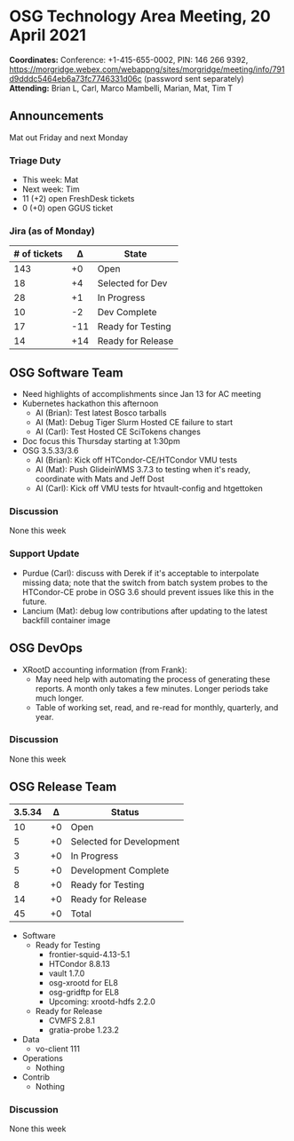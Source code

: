 # OSG Technology Area Meeting, 20 April 2021

**Coordinates:** Conference: +1-415-655-0002, PIN: 146 266 9392, <https://morgridge.webex.com/webappng/sites/morgridge/meeting/info/791d9dddc5464eb6a73fc7746331d06c> (password sent separately)  
**Attending:**   Brian L, Carl, Marco Mambelli, Marian, Mat, Tim T


## Announcements

Mat out Friday and next Monday  


### Triage Duty

-   This week: Mat
-   Next week: Tim
-   11 (+2) open FreshDesk tickets
-   0 (+0) open GGUS ticket


### Jira (as of Monday)

| # of tickets | &Delta; | State             |
|------------ |------- |----------------- |
| 143          | +0      | Open              |
| 18           | +4      | Selected for Dev  |
| 28           | +1      | In Progress       |
| 10           | -2      | Dev Complete      |
| 17           | -11     | Ready for Testing |
| 14           | +14     | Ready for Release |


## OSG Software Team

-   Need highlights of accomplishments since Jan 13 for AC meeting
-   Kubernetes hackathon this afternoon  
    -   AI (Brian): Test latest Bosco tarballs
    -   AI (Mat): Debug Tiger Slurm Hosted CE failure to start
    -   AI (Carl): Test Hosted CE SciTokens changes
-   Doc focus this Thursday starting at 1:30pm
-   OSG 3.5.33/3.6  
    -   AI (Brian): Kick off HTCondor-CE/HTCondor VMU tests
    -   AI (Mat): Push GlideinWMS 3.7.3 to testing when it's ready, coordinate with Mats and Jeff Dost
    -   AI (Carl): Kick off VMU tests for htvault-config and htgettoken


### Discussion

None this week  


### Support Update

-   Purdue (Carl): discuss with Derek if it's acceptable to interpolate missing data;
    note that the switch from batch system probes to the HTCondor-CE probe in OSG 3.6 should prevent issues like this in the future.
-   Lancium (Mat): debug low contributions after updating to the latest backfill container image


## OSG DevOps

-   XRootD accounting information (from Frank):  
    -   May need help with automating the process of generating these reports.  A month only takes a few minutes.  Longer periods take much longer.
    -   Table of working set, read, and re-read for monthly, quarterly, and year.


### Discussion

None this week  


## OSG Release Team

| 3.5.34 | &Delta; | Status                   |
| ------ | ------- | ------------------------ |
| 10     | +0      | Open                     |
| 5      | +0      | Selected for Development |
| 3      | +0      | In Progress              |
| 5      | +0      | Development Complete     |
| 8      | +0      | Ready for Testing        |
| 14     | +0      | Ready for Release        |
| 45     | +0      | Total                    |

-   Software  
    -   Ready for Testing  
        -   frontier-squid-4.13-5.1
        -   HTCondor 8.8.13
        -   vault 1.7.0
        -   osg-xrootd for EL8
        -   osg-gridftp for EL8
        -   Upcoming: xrootd-hdfs 2.2.0
    -   Ready for Release  
        -   CVMFS 2.8.1
        -   gratia-probe 1.23.2
-   Data  
    -   vo-client 111
-   Operations  
    -   Nothing
-   Contrib  
    -   Nothing


### Discussion

None this week  
